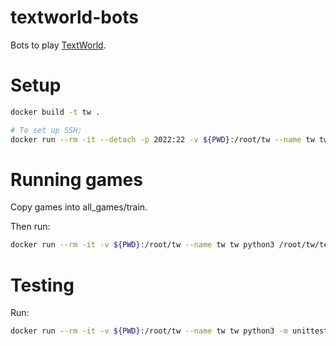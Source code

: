 # textworld-bots
Bots to play [TextWorld](https://aka.ms/textworld).

# Setup

```bash
docker build -t tw .

# To set up SSH:
docker run --rm -it --detach -p 2022:22 -v ${PWD}:/root/tw --name tw tw bash
```

# Running games
Copy games into all_games/train.

Then run: 
```bash
docker run --rm -it -v ${PWD}:/root/tw --name tw tw python3 /root/tw/test_submission.py . /root/tw/all_games --in-docker
```

# Testing
Run:
```bash
docker run --rm -it -v ${PWD}:/root/tw --name tw tw python3 -m unittest discover /root/tw
```

[codalab]: https://competitions.codalab.org/competitions/20865#participate-get_starting_kit
